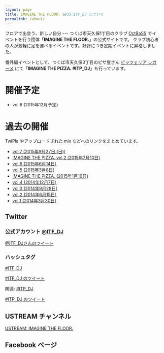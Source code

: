 ```yaml
---
layout: page
title: IMAGINE THE FLOOR. &#35;ITF_DJ について
permalink: /about/
---
```


フロアで出会う、新しい自分 --- つくば市天久保1丁目のクラブ [OctBaSS](https://twitter.com/octbass_tsukuba) でイベントを行う団体「**IMAGINE THE FLOOR.**」の公式サイトです。
クラブ初心者の人が気軽に足を運べるイベントです。好評につき定期イベントに昇格しました。

番外編イベントとして、つくば市天久保3丁目のピザ屋さん [ピッツェリア レガーメ](http://www.pizzerialegame.com/) にて「**IMAGINE THE PIZZA. #ITP_DJ**」も行っています。



<div class="upcoming" markdown="1">

# 開催予定

- vol.8 (2015年12月予定)

</div>

<div class="archives" markdown="1">

# 過去の開催

TwiPla やアップロードされた mix などへのリンクをまとめています。

- [vol.7 (2015年9月27日 (日))](/archives/vol_7.html)
- [IMAGINE THE PIZZA. vol.2 (2015年7月10日)](/archives/itp_dj/vol_2.html)
- [vol.6 (2015年6月14日)](/archives/vol_6.html)
- [vol.5 (2015年3月8日)](/archives/vol_5.html)
- [IMAGINE THE PIZZA. (2015年1月16日)](/archives/itp_dj/vol_1.html)
- [vol.4 (2014年12月7日)](/archives/vol_4.html)
- [vol.3 (2014年9月28日)](/archives/vol_3.html)
- [vol.2 (2014年6月15日)](/archives/vol_2.html)
- [vol.1 (2014年3月30日)](/archives/vol_1.html)

</div>

## Twitter

### 公式アカウント [@ITF_DJ](https://twitter.com/ITF_DJ)

<a class="twitter-timeline" href="https://twitter.com/ITF_DJ" data-widget-id="574970988124762112">@ITF_DJさんのツイート</a>

### ハッシュタグ

[#ITF_DJ](https://twitter.com/search?q=%23ITF_DJ)

<a class="twitter-timeline" href="https://twitter.com/hashtag/ITF_DJ" data-widget-id="574971387170852864">#ITF_DJ のツイート</a>

関連: [#ITP_DJ](https://twitter.com/search?q=%23ITF_DJ)

<a class="twitter-timeline" data-dnt="true" href="https://twitter.com/hashtag/ITP_DJ" data-widget-id="617877195332018177">#ITP_DJ のツイート</a>

<script>!function(d,s,id){var js,fjs=d.getElementsByTagName(s)[0],p=/^http:/.test(d.location)?'http':'https';if(!d.getElementById(id)){js=d.createElement(s);js.id=id;js.src=p+"://platform.twitter.com/widgets.js";fjs.parentNode.insertBefore(js,fjs);}}(document,"script","twitter-wjs");</script>

## USTREAM チャンネル

[USTREAM: IMAGINE THE FLOOR.](http://www.ustream.tv/channel/itf-dj)

## Facebook ページ

<div id="fb-root"></div>
<script>(function(d, s, id) {
  var js, fjs = d.getElementsByTagName(s)[0];
  if (d.getElementById(id)) return;
  js = d.createElement(s); js.id = id;
  js.src = "//connect.facebook.net/ja_JP/sdk.js#xfbml=1&version=v2.0";
  fjs.parentNode.insertBefore(js, fjs);
}(document, 'script', 'facebook-jssdk'));</script>

<div class="fb-like-box" data-href="https://www.facebook.com/pages/IMAGINE-THE-FLOOR/327942300690291" data-colorscheme="dark" data-show-faces="false" data-header="true" data-stream="true" data-show-border="true"></div>

